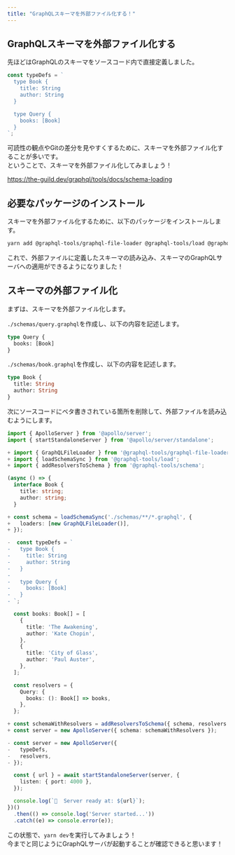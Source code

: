 ```yaml
---
title: "GraphQLスキーマを外部ファイル化する！"
---
```


## GraphQLスキーマを外部ファイル化する

先ほどはGraphQLのスキーマをソースコード内で直接定義しました。  

```ts
const typeDefs = `
  type Book {
    title: String
    author: String
  }

  type Query {
    books: [Book]
  }
`;
```

可読性の観点やGitの差分を見やすくするために、スキーマを外部ファイル化することが多いです。  
ということで、スキーマを外部ファイル化してみましょう！  

<https://the-guild.dev/graphql/tools/docs/schema-loading>  

## 必要なパッケージのインストール

スキーマを外部ファイル化するために、以下のパッケージをインストールします。  

```bash
yarn add @graphql-tools/graphql-file-loader @graphql-tools/load @graphql-tools/schema
```

これで、外部ファイルに定義したスキーマの読み込み、スキーマのGraphQLサーバへの適用ができるようになりました！  

## スキーマの外部ファイル化

まずは、スキーマを外部ファイル化します。  

`./schemas/query.graphql`を作成し、以下の内容を記述します。  

```graphql
type Query {
  books: [Book]
}
```

`./schemas/book.graphql`を作成し、以下の内容を記述します。  

```graphql
type Book {
  title: String
  author: String
}
```

次にソースコードにベタ書きされている箇所を削除して、外部ファイルを読み込むようにします。  

```ts
import { ApolloServer } from '@apollo/server';
import { startStandaloneServer } from '@apollo/server/standalone';

+ import { GraphQLFileLoader } from '@graphql-tools/graphql-file-loader';
+ import { loadSchemaSync } from '@graphql-tools/load';
+ import { addResolversToSchema } from '@graphql-tools/schema';

(async () => {
  interface Book {
    title: string;
    author: string;
  }

+ const schema = loadSchemaSync('./schemas/**/*.graphql', {
+   loaders: [new GraphQLFileLoader()],
+ });

-  const typeDefs = `
-   type Book {
-     title: String
-     author: String
-   }
-
-   type Query {
-     books: [Book]
-   }
- `;

  const books: Book[] = [
    {
      title: 'The Awakening',
      author: 'Kate Chopin',
    },
    {
      title: 'City of Glass',
      author: 'Paul Auster',
    },
  ];

  const resolvers = {
    Query: {
      books: (): Book[] => books,
    },
  };

+ const schemaWithResolvers = addResolversToSchema({ schema, resolvers });
+ const server = new ApolloServer({ schema: schemaWithResolvers });

- const server = new ApolloServer({
-   typeDefs,
-   resolvers,
- });

  const { url } = await startStandaloneServer(server, {
    listen: { port: 4000 },
  });

  console.log(`🚀  Server ready at: ${url}`);
})()
  .then(() => console.log('Server started...'))
  .catch((e) => console.error(e));
```

この状態で、`yarn dev`を実行してみましょう！  
今までと同じようにGraphQLサーバが起動することが確認できると思います！  
